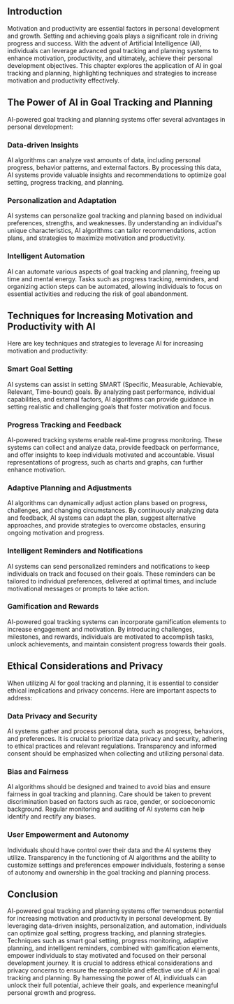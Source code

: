 

## Introduction

Motivation and productivity are essential factors in personal development and growth. Setting and achieving goals plays a significant role in driving progress and success. With the advent of Artificial Intelligence (AI), individuals can leverage advanced goal tracking and planning systems to enhance motivation, productivity, and ultimately, achieve their personal development objectives. This chapter explores the application of AI in goal tracking and planning, highlighting techniques and strategies to increase motivation and productivity effectively.

## The Power of AI in Goal Tracking and Planning

AI-powered goal tracking and planning systems offer several advantages in personal development:

### Data-driven Insights

AI algorithms can analyze vast amounts of data, including personal progress, behavior patterns, and external factors. By processing this data, AI systems provide valuable insights and recommendations to optimize goal setting, progress tracking, and planning.

### Personalization and Adaptation

AI systems can personalize goal tracking and planning based on individual preferences, strengths, and weaknesses. By understanding an individual's unique characteristics, AI algorithms can tailor recommendations, action plans, and strategies to maximize motivation and productivity.

### Intelligent Automation

AI can automate various aspects of goal tracking and planning, freeing up time and mental energy. Tasks such as progress tracking, reminders, and organizing action steps can be automated, allowing individuals to focus on essential activities and reducing the risk of goal abandonment.

## Techniques for Increasing Motivation and Productivity with AI

Here are key techniques and strategies to leverage AI for increasing motivation and productivity:

### Smart Goal Setting

AI systems can assist in setting SMART (Specific, Measurable, Achievable, Relevant, Time-bound) goals. By analyzing past performance, individual capabilities, and external factors, AI algorithms can provide guidance in setting realistic and challenging goals that foster motivation and focus.

### Progress Tracking and Feedback

AI-powered tracking systems enable real-time progress monitoring. These systems can collect and analyze data, provide feedback on performance, and offer insights to keep individuals motivated and accountable. Visual representations of progress, such as charts and graphs, can further enhance motivation.

### Adaptive Planning and Adjustments

AI algorithms can dynamically adjust action plans based on progress, challenges, and changing circumstances. By continuously analyzing data and feedback, AI systems can adapt the plan, suggest alternative approaches, and provide strategies to overcome obstacles, ensuring ongoing motivation and progress.

### Intelligent Reminders and Notifications

AI systems can send personalized reminders and notifications to keep individuals on track and focused on their goals. These reminders can be tailored to individual preferences, delivered at optimal times, and include motivational messages or prompts to take action.

### Gamification and Rewards

AI-powered goal tracking systems can incorporate gamification elements to increase engagement and motivation. By introducing challenges, milestones, and rewards, individuals are motivated to accomplish tasks, unlock achievements, and maintain consistent progress towards their goals.

## Ethical Considerations and Privacy

When utilizing AI for goal tracking and planning, it is essential to consider ethical implications and privacy concerns. Here are important aspects to address:

### Data Privacy and Security

AI systems gather and process personal data, such as progress, behaviors, and preferences. It is crucial to prioritize data privacy and security, adhering to ethical practices and relevant regulations. Transparency and informed consent should be emphasized when collecting and utilizing personal data.

### Bias and Fairness

AI algorithms should be designed and trained to avoid bias and ensure fairness in goal tracking and planning. Care should be taken to prevent discrimination based on factors such as race, gender, or socioeconomic background. Regular monitoring and auditing of AI systems can help identify and rectify any biases.

### User Empowerment and Autonomy

Individuals should have control over their data and the AI systems they utilize. Transparency in the functioning of AI algorithms and the ability to customize settings and preferences empower individuals, fostering a sense of autonomy and ownership in the goal tracking and planning process.

## Conclusion

AI-powered goal tracking and planning systems offer tremendous potential for increasing motivation and productivity in personal development. By leveraging data-driven insights, personalization, and automation, individuals can optimize goal setting, progress tracking, and planning strategies. Techniques such as smart goal setting, progress monitoring, adaptive planning, and intelligent reminders, combined with gamification elements, empower individuals to stay motivated and focused on their personal development journey. It is crucial to address ethical considerations and privacy concerns to ensure the responsible and effective use of AI in goal tracking and planning. By harnessing the power of AI, individuals can unlock their full potential, achieve their goals, and experience meaningful personal growth and progress.
